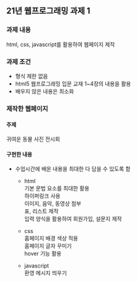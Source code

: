 ## 21년 웹프로그래밍 과제 1

### 과제 내용
html, css, javascript를 활용하여 웹페이지 제작

### 과제 조건
* 형식 제한 없음
* html5 웹프로그래밍 입문 교재 1~4장의 내용을 활용
* 배우지 않은 내용은 최소화

### 제작한 웹페이지
#### 주제
귀여운 동물 사진 전시회
#### 구현한 내용
+ 수업시간에 배운 내용을 최대한 다 담을 수 있도록 함

  + html  
    기본 문법 요소를 최대한 활용  
    하이퍼링크 사용  
    이미지, 음악, 동영상 첨부  
    표, 리스트 제작  
    입력 양식을 활용하여 회원가입, 설문지 제작  
    
  + css  
    홈페이지 배경 색상 적용  
    홈페이지 글자 꾸미기  
    hover 기능 활용  
  
  + javascript  
    환영 메시지 띄우기  
